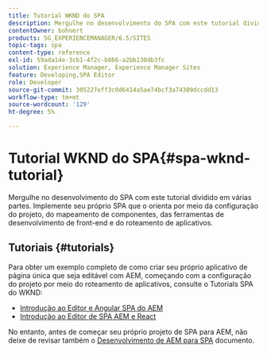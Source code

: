 ```yaml
---
title: Tutorial WKND do SPA
description: Mergulhe no desenvolvimento do SPA com este tutorial dividido em várias partes. Implemente seu próprio SPA que o orienta por meio da configuração do projeto, do mapeamento de componentes, das ferramentas de desenvolvimento de front-end e do roteamento de aplicativos.
contentOwner: bohnert
products: SG_EXPERIENCEMANAGER/6.5/SITES
topic-tags: spa
content-type: reference
exl-id: 59ada14e-3cb1-4f2c-b866-a2bb130db3fc
solution: Experience Manager, Experience Manager Sites
feature: Developing,SPA Editor
role: Developer
source-git-commit: 305227eff3c0d6414a5ae74bcf3a74309dccdd13
workflow-type: tm+mt
source-wordcount: '129'
ht-degree: 5%

---
```


# Tutorial WKND do SPA{#spa-wknd-tutorial}

Mergulhe no desenvolvimento do SPA com este tutorial dividido em várias partes. Implemente seu próprio SPA que o orienta por meio da configuração do projeto, do mapeamento de componentes, das ferramentas de desenvolvimento de front-end e do roteamento de aplicativos.

## Tutoriais {#tutorials}

Para obter um exemplo completo de como criar seu próprio aplicativo de página única que seja editável com AEM, começando com a configuração do projeto por meio do roteamento de aplicativos, consulte o Tutorials SPA do WKND:

* [Introdução ao Editor e Angular SPA do AEM](https://experienceleague.adobe.com/docs/experience-manager-learn/getting-started-with-aem-headless/spa-editor/angular/overview.html)
* [Introdução ao Editor de SPA AEM e React](https://experienceleague.adobe.com/docs/experience-manager-learn/getting-started-with-aem-headless/spa-editor/react/overview.html)

No entanto, antes de começar seu próprio projeto de SPA para AEM, não deixe de revisar também o [Desenvolvimento de AEM para SPA](/help/sites-developing/spa-architecture.md) documento.
